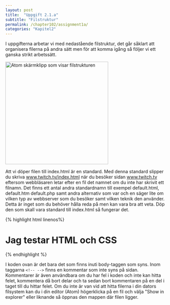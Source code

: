 ```yaml
---
layout: post
title:  "Uppgift 2.1.a"
subtitle: "Filstruktur"
permalink: /chapter102/assignment1a/
categories: "Kapitel2"
---
```

I uppgifterna arbetar vi med nedastående filstruktur, det går såklart att organisera filerna på andra sätt men för att komma igång så följer vi ett ganska strikt arbetssätt.

<img src="{{ site.url | append:site.baseurl}}/assets/images/chapter2-assignment1a.PNG" alt="Atom skärmklipp som visar filstrukturen" style="width: 20rem;"/>

Att vi döper filen till index.html är en standard. Med denna standard slipper du skriva www.twitch.tv/index.html när du besöker sidan www.twitch.tv  eftersom webbläsaren letar efter en fil det namnet om du inte har skrivit ett filnamn. Det finns ett antal andra standardnamn till exempel default.html, default.htm default.php samt andra alternativ som var och en säger lite om vilken typ av webbserver som du besöker samt vilken teknik den använder. Detta är inget som du behöver hålla reda på men kan vara bra att veta. Döp den som skall vara standard till index.html så fungerar det.

{% highlight html linenos%}
<!DOCTYPE html>
<html lang="sv">
  <head>
    <title>Kommentarer i HTML</title>
    <meta charset="utf-8">
  </head>
  <body>
      <!--Here is a header 1 that is the highest order in the header hierarky-->
      <h1>Jag testar HTML och CSS</h1>
  </body>
</html>
{% endhighlight %}

I koden ovan är det bara det som finns inuti body-taggen som syns. Inom taggarna `<!-- -->` finns en kommentar som inte syns på sidan. Kommentarer är även användbara om du har fel i koden och inte kan hitta felet, kommentera då bort delar och ta sedan bort kommentaren på en del i taget till du hittar felet.
Om du inte är van vid att hitta filerna i din dators filsystem kan du i din editor (Atom) högerklicka på en fil och välja "Show in explorer" eller liknande så öppnas den mappen där filen ligger.
